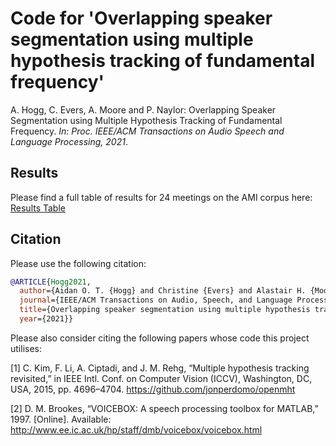 # Code for 'Overlapping speaker segmentation using multiple hypothesis tracking of fundamental frequency'

A. Hogg, C. Evers, A. Moore and P. Naylor: Overlapping Speaker Segmentation using Multiple Hypothesis Tracking of Fundamental Frequency. *In: Proc. IEEE/ACM Transactions on Audio Speech and Language Processing, 2021*.

## Results
Please find a full table of results for 24 meetings on the AMI corpus here: [Results Table](https://github.com/ahogg/Overlapping_speaker_segmentation_using_multiple_hypothesis_tracking_of_fundamental_frequency/blob/master/IEEE_Transactions_2020_Overlapping_speaker_segmentation_using_multiple_hypothesis_tracking_of_fundamental_frequency_results_table.pdf)

## Citation

Please use the following citation:

```bibtex
@ARTICLE{Hogg2021,
  author={Aidan O. T. {Hogg} and Christine {Evers} and Alastair H. {Moore} and Patrick A. {Naylor}},
  journal={IEEE/ACM Transactions on Audio, Speech, and Language Processing}, 
  title={Overlapping speaker segmentation using multiple hypothesis tracking of fundamental frequency},
  year={2021}}
```

Please also consider citing the following papers whose code this project utilises:

[1] C. Kim, F. Li, A. Ciptadi, and J. M. Rehg, “Multiple hypothesis tracking revisited,” in IEEE Intl. Conf. on Computer Vision (ICCV), Washington, DC, USA, 2015, pp. 4696–4704. https://github.com/jonperdomo/openmht

[2] D. M. Brookes, “VOICEBOX: A speech processing toolbox for MATLAB,” 1997. [Online]. Available: http://www.ee.ic.ac.uk/hp/staff/dmb/voicebox/voicebox.html


